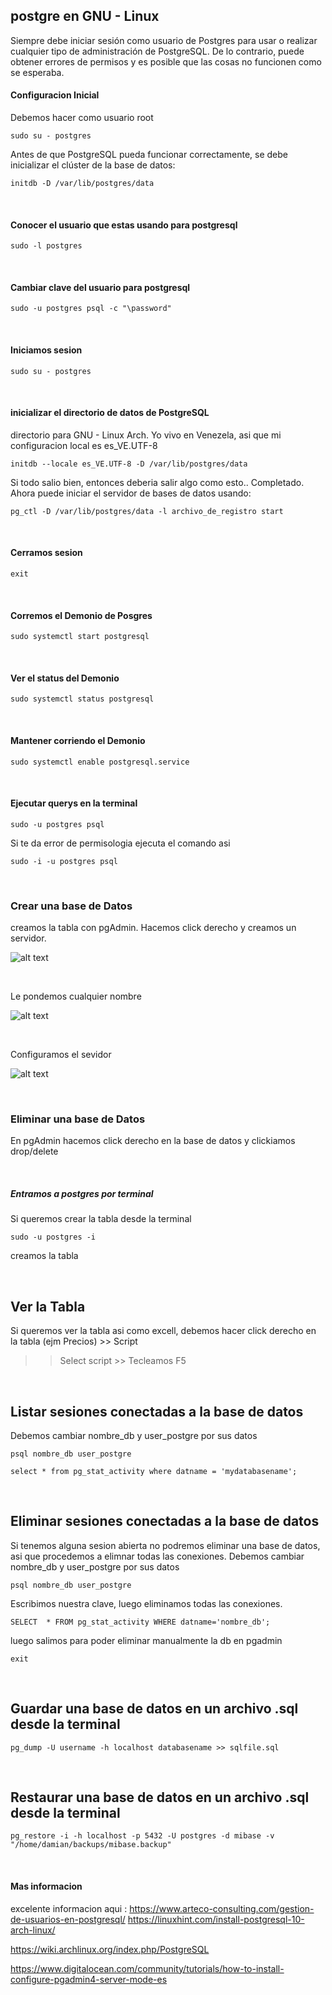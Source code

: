 ## postgre en GNU - Linux


Siempre debe iniciar sesión como usuario de Postgres para usar o realizar cualquier tipo de administración de PostgreSQL. De lo contrario, puede obtener errores de permisos y es posible que las cosas no funcionen como se esperaba.

#### Configuracion Inicial
Debemos hacer como usuario root 
```
sudo su - postgres
```

Antes de que PostgreSQL pueda funcionar correctamente, se debe inicializar el clúster de la base de datos: 
```
initdb -D /var/lib/postgres/data
```

<br/>

#### Conocer el usuario que estas usando para postgresql

```
sudo -l postgres
```

<br/>

#### Cambiar clave del usuario para postgresql

```
sudo -u postgres psql -c "\password"
```

<br/>


#### Iniciamos sesion 

```
sudo su - postgres
```

<br/>

#### inicializar el directorio de datos de PostgreSQL
directorio para GNU - Linux Arch. Yo vivo en Venezela, asi que mi configuracion local es es_VE.UTF-8

```
initdb --locale es_VE.UTF-8 -D /var/lib/postgres/data
```

Si todo salio bien, entonces deberia salir algo como esto..
Completado. Ahora puede iniciar el servidor de bases de datos usando:

    pg_ctl -D /var/lib/postgres/data -l archivo_de_registro start

<br/>

#### Cerramos sesion 

```
exit
```

<br/>

#### Corremos el Demonio de Posgres 

```
sudo systemctl start postgresql
```

<br/>

#### Ver el status del Demonio

```
sudo systemctl status postgresql
```

<br/>

#### Mantener corriendo el Demonio

```
sudo systemctl enable postgresql.service
```

<br/>

#### Ejecutar querys en la terminal

```
sudo -u postgres psql
```

Si te da error de permisologia ejecuta el comando asi
```
sudo -i -u postgres psql
```

<br/>

### Crear una base de Datos
creamos la tabla con pgAdmin.
Hacemos click derecho y creamos un servidor.


 ![alt text](https://assets.digitalocean.com/articles/pgadmin/create_server_box_resized.png)

<br/>

Le pondemos cualquier nombre

 ![alt text](https://assets.digitalocean.com/articles/pgadmin/server_general_tab_resized.png)

<br/>

Configuramos el sevidor

 ![alt text](https://assets.digitalocean.com/articles/pgadmin/connection_tab_resized.png)

<br/>

### Eliminar una base de Datos
En pgAdmin hacemos click derecho en la base de datos y clickiamos drop/delete

<br/>

##### Entramos a postgres por terminal
Si queremos crear la tabla desde la terminal
```
sudo -u postgres -i
```
creamos la tabla

<br/>

## Ver la Tabla
Si queremos ver la tabla asi como excell, debemos hacer click derecho en la tabla (ejm Precios) >> Script
>> Select script >> Tecleamos F5

<br/>

## Listar sesiones conectadas a la base de datos
Debemos cambiar nombre_db  y user_postgre por sus datos
```
psql nombre_db user_postgre
```
```
select * from pg_stat_activity where datname = 'mydatabasename';
```
<br/>

## Eliminar sesiones conectadas a la base de datos
Si tenemos alguna sesion abierta no podremos eliminar una base de datos, asi que procedemos a elimnar todas las conexiones.
Debemos cambiar nombre_db  y user_postgre por sus datos
```
psql nombre_db user_postgre
```

Escribimos nuestra clave, luego eliminamos todas las conexiones.
```
SELECT  * FROM pg_stat_activity WHERE datname='nombre_db';
```
luego salimos para poder eliminar manualmente la db en pgadmin
```
exit
```


<br/>


## Guardar una base de datos en un archivo .sql desde la terminal
```
pg_dump -U username -h localhost databasename >> sqlfile.sql
```


<br/>

## Restaurar una base de datos en un archivo .sql desde la terminal

```
pg_restore -i -h localhost -p 5432 -U postgres -d mibase -v "/home/damian/backups/mibase.backup"
```

<br/>

#### Mas informacion 
excelente informacion aqui : https://www.arteco-consulting.com/gestion-de-usuarios-en-postgresql/
https://linuxhint.com/install-postgresql-10-arch-linux/

https://wiki.archlinux.org/index.php/PostgreSQL

https://www.digitalocean.com/community/tutorials/how-to-install-configure-pgadmin4-server-mode-es
